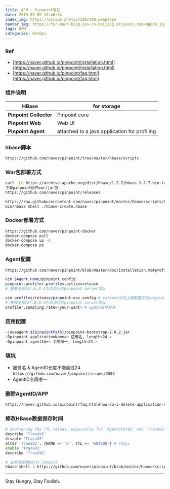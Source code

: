```yaml
---
title: APM - Pinpoint笔记
date: 2019-05-09 15:40:54
index_img: https://picsum.photos/300/200.webp?apm
banner_img: https://for-boer-blog.oss-cn-beijing.aliyuncs.com/bg006.jpg
tags: APM
categories: DevOps
---
```

### Ref
- [https://naver.github.io/pinpoint/installation.html](https://naver.github.io/pinpoint/installation.html)
- [https://naver.github.io/pinpoint/faq.html](https://naver.github.io/pinpoint/faq.html)

<!-- more -->

### 组件说明
| **HBase**              | for storage                                  |
| ---------------------- | -------------------------------------------- |
| **Pinpoint Collector** | Pinpoint core                                |
| **Pinpoint Web**       | Web UI                                       |
| **Pinpoint Agent**     | attached to a java application for profiling |

### hbase脚本
```bash
https://github.com/naver/pinpoint/tree/master/hbase/scripts
```

### War包部署方式
```bash
curl -LO https://archive.apache.org/dist/hbase/1.2.7/hbase-1.2.7-bin.tar.gz
下载pinpoint组件war/jar包
https://github.com/naver/pinpoint/releases

https://raw.githubusercontent.com/naver/pinpoint/master/hbase/scripts/hbase-create.hbase
bin/hbase shell ./hbase-create.hbase
```

### Docker部署方式
```bash
https://github.com/naver/pinpoint-docker
docker-compose pull
docker-compose up -d
docker-compose ps
```

### Agent配置
```bash
https://github.com/naver/pinpoint/blob/master/doc/installation.md#profiles-2

vim $Agent_Home/pinpoint.config
pinpoint.profiler.profiles.active=release
# 替换全部127.0.0.1为你自己的pinpoint server地址

vim profiles/release/pinpoint-env.config # release对应上面配置文件pinpoint.profiler.profiles.active=release
# 替换全部127.0.0.1为你自己的pinpoint server地址
profiler.sampling.rate=<your-want> # agent采样频率
```

### 应用配置
```bash
-javaagent:${pinpointPath}/pinpoint-bootstrap-2.0.2.jar
-Dpinpoint.applicationName=< 应用名, length<24 >
-Dpinpoint.agentId=< 全局唯一, length<24 >
```

### 填坑
- 服务名 & AgentID长度不能超过24 `https://github.com/naver/pinpoint/issues/3504`
- AgentID全局唯一

### 删除AgentID/APP
```bash
https://naver.github.io/pinpoint/faq.html#how-do-i-delete-application-name-andor-agent-id-from-hbase
```

### 修改HBase数据保存时间
```bash
# Shortening the TTL values, especially for `AgentStatV2` and `TraceV2`
describe 'TraceV2'
disable 'TraceV2'
alter 'TraceV2', {NAME => 'S', TTL => '604800'} # 7days
enable 'TraceV2'
describe 'TraceV2'

# 业务低峰期major_compact
hbase shell < https://github.com/naver/pinpoint/blob/master/hbase/scripts/hbase-major-compact-htable.hbase
```

---

Stay Hungry, Stay Foolish.